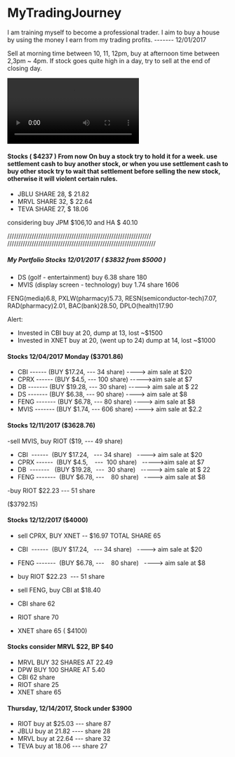 

# MyTradingJourney
I am training myself to become a professional trader. I aim to buy a house by using the money I earn from my trading profits. 
-------  12/01/2017

Sell at morning time between 10, 11, 12pm, buy at afternoon time between 2,3pm ~ 4pm. If stock goes quite high in a day, try to sell at the end of closing day. 

<video>
  <source src="https://github.com/hellohelloye/MyTradingJourney/blob/master/2017Patrick%26Ye.mp4" type="video/webm; codecs=vp9,vorbis">
  <source src="2017Patrick&Ye.mp4" type="video/mp4">
  <p>message</p>
</video>

#### Stocks ( $4237 )  From now On buy a stock try to hold it for a week. use settlement cash to buy another stock, or when you use settlement cash to buy other stock try to wait that settlement before selling the new stock, otherwise it will violent certain rules. 

- JBLU  SHARE 28,  $ 21.82
- MRVL  SHARE 32,   $ 22.64
- TEVA   SHARE 27,   $ 18.06

considering buy JPM $106,10  and HA $ 40.10


/////////////////////////////////////////////////////////////////
///////////////////////////////////////////////////////////////////

##### My Portfolio Stocks  12/01/2017   ( $3832  from $5000 )
- DS  (golf - entertainment)    buy 6.38    share 180 
- MVIS (display screen - technology)   buy 1.74   share 1606

FENG(media)6.8, PXLW(pharmacy)5.73, RESN(semiconductor-tech)7.07, RAD(pharmacy)2.01, BAC(bank)28.50, DPLO(health)17.90

Alert:  
- Invested in CBI buy at 20, dump at 13, lost ~$1500 
- Invested in XNET buy at 20, (went up to 24) dump at 14, lost ~$1000

#### Stocks 12/04/2017  Monday  ($3701.86)

- CBI  ------  (BUY $17.24,   --- 34 share)   ----> aim sale at $20
- CPRX ------  (BUY $4.5,    ---  100 share)   ----->aim sale at $7
- DB  -------   (BUY $19.28,  ---  30 share)   -----> aim sale at $ 22
- DS  -------   (BUY $6.38, ---    90 share)   ----> aim sale at $8
- FENG -------  (BUY $6.78, ---    80 share)   ----> aim sale at $8
- MVIS -------  (BUY $1.74,  ---   606 share)   ----> aim sale at $2.2

#### Stocks 12/11/2017   ($3628.76)
-sell MVIS,  buy RIOT ($19, --- 49 share)  

- CBI  ------  (BUY $17.24,   --- 34 share)   ----> aim sale at $20
- CPRX ------  (BUY $4.5,    ---  100 share)   ----->aim sale at $7
- DB  -------   (BUY $19.28,  ---  30 share)   -----> aim sale at $ 22
- FENG -------  (BUY $6.78, ---    80 share)   ----> aim sale at $8

-buy RIOT $22.23  --- 51 share


($3792.15)

#### Stocks 12/12/2017  ($4000)
- sell CPRX, BUY XNET -- $16.97   TOTAL SHARE 65
- CBI  ------  (BUY $17.24,   --- 34 share)   ----> aim sale at $20
- FENG -------  (BUY $6.78, ---    80 share)   ----> aim sale at $8
- buy RIOT $22.23  --- 51 share

- sell FENG,  buy CBI at $18.40 



- CBI  share 62
- RIOT  share 70
- XNET share 65
( $4100)

#### Stocks  consider  MRVL $22, BP $40

- MRVL   BUY 32 SHARES AT 22.49
- DPW BUY 100 SHARE AT 5.40
- CBI 62 share
- RIOT share 25
- XNET share 65

####  Thursday, 12/14/2017,  Stock under $3900
- RIOT buy at $25.03 ---  share 87
- JBLU buy at 21.82  ---- share 28
- MRVL buy at 22.64 --- share 32
- TEVA buy at 18.06  --- share 27

